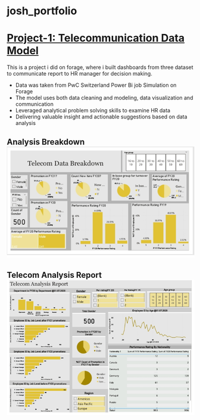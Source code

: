 # josh_portfolio

# [Project-1: Telecommunication Data Model](https://github.com/ajeebs/josh_portfolio/edit/main/README.md)

This is a project i did on forage, where i built dashboards from three dataset to
communicate report to HR manager for decision making.
 - Data was taken from PwC Switzerland Power Bi job Simulation on Forage
 - The model uses both data cleaning and modeling, data visualization and communication
 - Leveraged analytical problem solving skills to examine HR data
 - Delivering valuable insight amd actionable suggestions based on data analysis

## Analysis Breakdown ![](Screenshot_20230917-213243.png)
## Telecom Analysis Report ![](Screenshot_20230917-213258.png)

